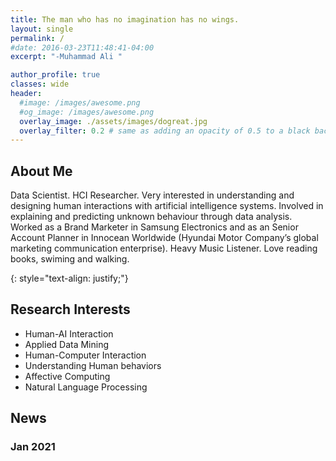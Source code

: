 ```yaml
---
title: The man who has no imagination has no wings.
layout: single
permalink: /
#date: 2016-03-23T11:48:41-04:00
excerpt: "-Muhammad Ali "  

author_profile: true
classes: wide
header:
  #image: /images/awesome.png
  #og_image: /images/awesome.png
  overlay_image: ./assets/images/dogreat.jpg
  overlay_filter: 0.2 # same as adding an opacity of 0.5 to a black background
---
```

## About Me
Data Scientist. HCI Researcher. Very interested in understanding and designing human interactions with artificial intelligence systems. Involved in explaining and predicting unknown behaviour through data analysis.
Worked as a Brand Marketer in Samsung Electronics and as an Senior Account Planner in Innocean Worldwide (Hyundai Motor Company’s global marketing communication
enterprise). Heavy Music Listener. Love reading books, swiming and walking.  

{: style="text-align: justify;"}

## Research Interests
* Human-AI Interaction
* Applied Data Mining
* Human-Computer Interaction
* Understanding Human behaviors
* Affective Computing
* Natural Language Processing



## News  
### Jan 2021 

